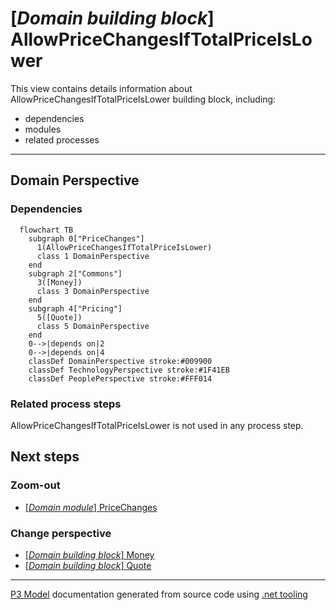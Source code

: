 ﻿
# [*Domain building block*] AllowPriceChangesIfTotalPriceIsLower

This view contains details information about AllowPriceChangesIfTotalPriceIsLower building block, including:
- dependencies
- modules
- related processes  

---



## Domain Perspective


### Dependencies

```mermaid
  flowchart TB
    subgraph 0["PriceChanges"]
      1(AllowPriceChangesIfTotalPriceIsLower)
      class 1 DomainPerspective
    end
    subgraph 2["Commons"]
      3([Money])
      class 3 DomainPerspective
    end
    subgraph 4["Pricing"]
      5([Quote])
      class 5 DomainPerspective
    end
    0-->|depends on|2
    0-->|depends on|4
    classDef DomainPerspective stroke:#009900
    classDef TechnologyPerspective stroke:#1F41EB
    classDef PeoplePerspective stroke:#FFF014
```

### Related process steps

AllowPriceChangesIfTotalPriceIsLower is not used in any process step.  

## Next steps


### Zoom-out

- [[*Domain module*] PriceChanges](../../../../Modules/Sales/Orders/PriceChanges/PriceChanges.md)

### Change perspective

- [[*Domain building block*] Money](../../Commons/Money.md)
- [[*Domain building block*] Quote](../../Pricing/Quote.md)

---

[P3 Model](https://github.com/P3-model/P3-model) documentation generated from source code using [.net tooling](https://github.com/P3-model/P3-model-dotnet)